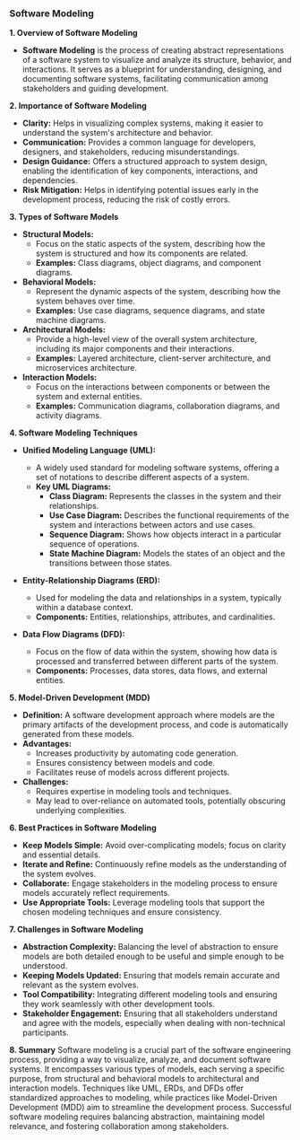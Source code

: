 ### Software Modeling

**1. Overview of Software Modeling**

- **Software Modeling** is the process of creating abstract representations of a software system to visualize and analyze its structure, behavior, and interactions. It serves as a blueprint for understanding, designing, and documenting software systems, facilitating communication among stakeholders and guiding development.

**2. Importance of Software Modeling**

- **Clarity:** Helps in visualizing complex systems, making it easier to understand the system's architecture and behavior.
- **Communication:** Provides a common language for developers, designers, and stakeholders, reducing misunderstandings.
- **Design Guidance:** Offers a structured approach to system design, enabling the identification of key components, interactions, and dependencies.
- **Risk Mitigation:** Helps in identifying potential issues early in the development process, reducing the risk of costly errors.

**3. Types of Software Models**

- **Structural Models:**
    - Focus on the static aspects of the system, describing how the system is structured and how its components are related.
    - **Examples:** Class diagrams, object diagrams, and component diagrams.
- **Behavioral Models:**
    - Represent the dynamic aspects of the system, describing how the system behaves over time.
    - **Examples:** Use case diagrams, sequence diagrams, and state machine diagrams.
- **Architectural Models:**
    - Provide a high-level view of the overall system architecture, including its major components and their interactions.
    - **Examples:** Layered architecture, client-server architecture, and microservices architecture.
- **Interaction Models:**
    - Focus on the interactions between components or between the system and external entities.
    - **Examples:** Communication diagrams, collaboration diagrams, and activity diagrams.

**4. Software Modeling Techniques**

- **Unified Modeling Language (UML):**
    
    - A widely used standard for modeling software systems, offering a set of notations to describe different aspects of a system.
    - **Key UML Diagrams:**
        - **Class Diagram:** Represents the classes in the system and their relationships.
        - **Use Case Diagram:** Describes the functional requirements of the system and interactions between actors and use cases.
        - **Sequence Diagram:** Shows how objects interact in a particular sequence of operations.
        - **State Machine Diagram:** Models the states of an object and the transitions between those states.
- **Entity-Relationship Diagrams (ERD):**
    
    - Used for modeling the data and relationships in a system, typically within a database context.
    - **Components:** Entities, relationships, attributes, and cardinalities.
- **Data Flow Diagrams (DFD):**
    
    - Focus on the flow of data within the system, showing how data is processed and transferred between different parts of the system.
    - **Components:** Processes, data stores, data flows, and external entities.

**5. Model-Driven Development (MDD)**

- **Definition:** A software development approach where models are the primary artifacts of the development process, and code is automatically generated from these models.
- **Advantages:**
    - Increases productivity by automating code generation.
    - Ensures consistency between models and code.
    - Facilitates reuse of models across different projects.
- **Challenges:**
    - Requires expertise in modeling tools and techniques.
    - May lead to over-reliance on automated tools, potentially obscuring underlying complexities.

**6. Best Practices in Software Modeling**

- **Keep Models Simple:** Avoid over-complicating models; focus on clarity and essential details.
- **Iterate and Refine:** Continuously refine models as the understanding of the system evolves.
- **Collaborate:** Engage stakeholders in the modeling process to ensure models accurately reflect requirements.
- **Use Appropriate Tools:** Leverage modeling tools that support the chosen modeling techniques and ensure consistency.

**7. Challenges in Software Modeling**

- **Abstraction Complexity:** Balancing the level of abstraction to ensure models are both detailed enough to be useful and simple enough to be understood.
- **Keeping Models Updated:** Ensuring that models remain accurate and relevant as the system evolves.
- **Tool Compatibility:** Integrating different modeling tools and ensuring they work seamlessly with other development tools.
- **Stakeholder Engagement:** Ensuring that all stakeholders understand and agree with the models, especially when dealing with non-technical participants.

**8. Summary** Software modeling is a crucial part of the software engineering process, providing a way to visualize, analyze, and document software systems. It encompasses various types of models, each serving a specific purpose, from structural and behavioral models to architectural and interaction models. Techniques like UML, ERDs, and DFDs offer standardized approaches to modeling, while practices like Model-Driven Development (MDD) aim to streamline the development process. Successful software modeling requires balancing abstraction, maintaining model relevance, and fostering collaboration among stakeholders.